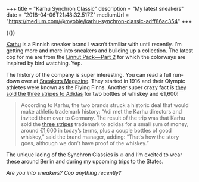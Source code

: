 +++
title = "Karhu Synchron Classic"
description = "My latest sneakers"
date = "2018-04-06T21:48:32.517Z"
mediumUrl = "https://medium.com/@myobie/karhu-synchron-classic-adff86ac354"
+++

{{<fig src="1-TA5V6SBf8VtUEGhZKTm2ng.jpeg" alt="Photo of the Karhu Synchron Classic sneakers" />}}

[Karhu](http://karhu.com/) is a Finnish sneaker brand I wasn’t familiar with until recently. I’m getting more and more into sneakers and building up a collection. The latest cop for me are from the [Linnut Pack — Part 2](http://karhu.com/linnutpack-p2/) for which the colorways are inspired by bird watching. Yep.

The history of the company is super interesting. You can read a full run-down over at [Sneakers Magazine](http://sneakers-magazine.com/history-check-over-100-years-of-karhu/). They started in 1916 and their Olympic athletes were known as the Flying Finns. Another super crazy fact is [they sold the three stripes to Adidas](http://blog.karhu.com/three-stripes-trademark-sold-to-adidas/) for two bottles of whiskey and €1,600!

> According to Karhu, the two brands struck a historic deal that would make athletic trademark history: “Adi met the Karhu directors and invited them over to Germany. The result of the trip was that Karhu sold the [three stripes](http://blog.karhu.com/three-stripes-trademark-sold-to-adidas/) trademark to adidas for a small sum of money, around €1,600 in today’s terms, plus a couple bottles of good whiskey,” said the brand manager, adding: “That’s how the story goes, although we don’t have proof of the whiskey.”

The unique lacing of the Synchron Classics is 🔥 and I’m excited to wear these around Berlin and during my upcoming trips to the States.

_Are you into sneakers? Cop anything recently?_